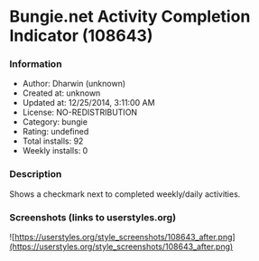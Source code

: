 # Bungie.net Activity Completion Indicator (108643)

### Information
- Author: Dharwin (unknown)
- Created at: unknown
- Updated at: 12/25/2014, 3:11:00 AM
- License: NO-REDISTRIBUTION
- Category: bungie
- Rating: undefined
- Total installs: 92
- Weekly installs: 0


### Description
Shows a checkmark next to completed weekly/daily activities.


### Screenshots (links to userstyles.org)
![https://userstyles.org/style_screenshots/108643_after.png](https://userstyles.org/style_screenshots/108643_after.png)


